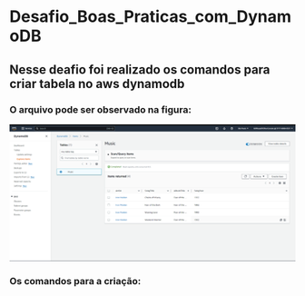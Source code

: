 # Desafio_Boas_Praticas_com_DynamoDB

## Nesse deafio foi realizado os comandos para criar tabela no aws dynamodb

### O arquivo pode ser observado na figura:

![TabelaAWSDDB](https://github.com/gillrosas/Desafio_Boas_Praticas_com_DynamoDB/blob/main/Capturar.PNG)

### Os comandos para a criação: 

```
  



```
